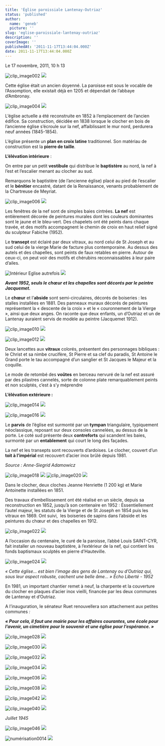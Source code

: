 ```yaml
---
title: 'Église paroissiale Lantenay-Outriaz'
status: 'published'
author:
  name: 'geneb'
  picture: ''
slug: 'eglise-paroissiale-lantenay-outriaz'
description: ''
coverImage: ''
publishedAt: '2011-11-17T13:44:04.000Z'
date: 2011-11-17T13:44:04.000Z
---
```


Le 17 novembre, 2011, 10 h 13

![clip_image002](/img/beguelins/Windows-Live-Writer/fcdfcc9c0cf3_131F9/clip_image002_thumb.jpg)
![](/img/beguelins/Windows-Live-Writer/fcdfcc9c0cf3_131F9/clip_image002_2.jpg)

Cette église était un ancien doyenné. La paroisse est sous le vocable de l’Assomption, elle existait déjà en 1205 et dépendait de l’abbaye d’Ambronay.

![clip_image004](/img/beguelins/Windows-Live-Writer/fcdfcc9c0cf3_131F9/clip_image004_thumb.jpg)
![](/img/beguelins/Windows-Live-Writer/fcdfcc9c0cf3_131F9/clip_image004_2.jpg)

L’église actuelle a été reconstruite en 1852 à l’emplacement de l’ancien édifice. Sa construction, décidée en 1838 lorsque le clocher en bois de l’ancienne église s’écroule sur la nef, affaiblissant le mur nord, perdurera neuf années (1845-1854).

L’église présente un **plan en croix latine** traditionnel. Son matériau de construction est la **pierre de taille**.

**L’élévation intérieure** :

On entre par un petit **vestibule** qui distribue le **baptistère** au nord, la nef à l’est et l’escalier menant au clocher au sud.

Remarquons le baptistère (de l’ancienne église) placé au pied de l’escalier et le **bénitier** encastré, datant de la Renaissance, venants probablement de la Chartreuse de Meyriat.

![clip_image006](/img/beguelins/Windows-Live-Writer/fcdfcc9c0cf3_131F9/clip_image006_thumb.jpg)
![](/img/beguelins/Windows-Live-Writer/fcdfcc9c0cf3_131F9/clip_image006_2.jpg)

Les fenêtres de la nef sont de simples baies cintrées. **La nef** est entièrement décorée de peintures murales dont les couleurs dominantes sont le jaune et le bleu-vert. Des chapelets ont été peints dans chaque travée, et des motifs accompagnent le chemin de croix en haut relief signé du sculpteur Fabiche (1952).

Le **transept** est éclairé par deux vitraux, au nord celui de St Joseph et au sud celui de la vierge Marie de facture plus contemporaine. Au dessus des autels et des chapelles, sont peints de faux retables en pierre. Autour de ceux-ci, on peut voir des motifs et chérubins reconnaissables à leur paire d’ailes.

![Intérieur Eglise autrefois](/img/beguelins/Windows-Live-Writer/fcdfcc9c0cf3_131F9/Interieur_Eglise_autrefois_thumb.jpg)
![](/img/beguelins/Windows-Live-Writer/fcdfcc9c0cf3_131F9/Interieur_Eglise_autrefois_2.jpg)

***Avant 1952, seuls le chœur et les chapelles sont décorés par le peintre Jacquemet.***

Le **chœur** et l’**abside** sont semi-circulaires, décorés de boiseries : les stalles installées en 1881. Des panneaux muraux décorés de peintures représentent la « descente de la croix » et le « couronnement de la Vierge », ainsi que deux anges. On raconte que deux enfants, un d’Outriaz et un de Lantenay auraient servis de modèle au peintre (Jacquemet 1912).

![clip_image010](/img/beguelins/Windows-Live-Writer/fcdfcc9c0cf3_131F9/clip_image010_thumb.jpg)
![](/img/beguelins/Windows-Live-Writer/fcdfcc9c0cf3_131F9/clip_image010_2.jpg)

![clip_image012](/img/beguelins/Windows-Live-Writer/fcdfcc9c0cf3_131F9/clip_image012_thumb.jpg)
![](/img/beguelins/Windows-Live-Writer/fcdfcc9c0cf3_131F9/clip_image012_2.jpg)

Deux lancettes aux **vitraux** colorés, présentent des personnages bibliques : le Christ et sa nimbe crucifère, St Pierre et sa clef du paradis, St Antoine le Grand porte le tau accompagné d’un sanglier et St Jacques le Majeur et la coquille.

Le mode de retombé des **voûtes** en berceau nervuré de la nef est assuré par des pilastres cannelés, sorte de colonne plate remarquablement peints et non sculptés, c’est à s’y méprendre

**L’élévation extérieure :**

![clip_image014](/img/beguelins/Windows-Live-Writer/fcdfcc9c0cf3_131F9/clip_image014_thumb.jpg)
![](/img/beguelins/Windows-Live-Writer/fcdfcc9c0cf3_131F9/clip_image014_2.jpg)

![clip_image016](/img/beguelins/Windows-Live-Writer/fcdfcc9c0cf3_131F9/clip_image016_thumb.jpg)
![](/img/beguelins/Windows-Live-Writer/fcdfcc9c0cf3_131F9/clip_image016_2.jpg)

Le **parvis** de l’église est surmonté par un **tympan** triangulaire, typiquement néoclassique, reposant sur deux consoles cannelées, au dessus de la porte. Le coté sud présente deux **contreforts** qui scandent les baies, surmonté par un **entablement** qui court le long des façades.

La nef et les transepts sont recouverts d’ardoises. Le clocher, couvert d’un **toit à l’impérial** est recouvert d’acier inox brûlé depuis 1981.

*Source : Anne-Siegrid Adamowicz*

![clip_image018](/img/beguelins/Windows-Live-Writer/fcdfcc9c0cf3_131F9/clip_image018_thumb.jpg)
![](/img/beguelins/Windows-Live-Writer/fcdfcc9c0cf3_131F9/clip_image018_2.jpg)
![clip_image020](/img/beguelins/Windows-Live-Writer/fcdfcc9c0cf3_131F9/clip_image020_thumb.jpg)
![](/img/beguelins/Windows-Live-Writer/fcdfcc9c0cf3_131F9/clip_image020_2.jpg)

Dans le clocher, deux cloches Jeanne Henriette (1 200 kg) et Marie Antoinette installées en 1851.

Des travaux d’embellissement ont été réalisé en un siècle, depuis sa reconstruction en 1852, jusqu’à son centenaire en 1952 : Essentiellement l’autel majeur, les statuts de la Vierge et de St Joseph en 1854 puis les vitraux en 1869. Ont suivi,  les boiseries de sapins dans l’abside et les peintures du chœur et des chapelles en 1912.

![clip_image022](/img/beguelins/Windows-Live-Writer/fcdfcc9c0cf3_131F9/clip_image022_thumb.jpg)
![](/img/beguelins/Windows-Live-Writer/fcdfcc9c0cf3_131F9/clip_image022_2.jpg)

A l’occasion du centenaire, le curé de la paroisse, l’abbé Louis SAINT-CYR, fait installer un nouveau baptistère, à l’extérieur de la nef, qui contient les fonds baptismaux sculptés en pierre d’Hauteville.

![clip_image024](/img/beguelins/Windows-Live-Writer/fcdfcc9c0cf3_131F9/clip_image024_thumb.jpg)
![](/img/beguelins/Windows-Live-Writer/fcdfcc9c0cf3_131F9/clip_image024_2.jpg)

*« Cette église… est bien l’image des gens de Lantenay ou d’Outriaz qui, sous leur aspect robuste, cachent une belle âme… » Écho Liberté - 1952*

En 1981, un important chantier remet à neuf, la charpente et la couverture du clocher en plaques d’acier inox vieilli, financée par les deux communes de Lantenay et d’Outriaz.

A l’inauguration, le sénateur Ruet renouvellera son attachement aux petites communes *:*

***« Pour cela, il faut une mairie pour les affaires courantes, une école pour l’avenir, un cimetière pour le souvenir et une église pour l’espérance. »***

![clip_image028](/img/beguelins/Windows-Live-Writer/fcdfcc9c0cf3_131F9/clip_image028_thumb.jpg)
![](/img/beguelins/Windows-Live-Writer/fcdfcc9c0cf3_131F9/clip_image028_2.jpg)

![clip_image030](/img/beguelins/Windows-Live-Writer/fcdfcc9c0cf3_131F9/clip_image030_thumb.jpg)
![](/img/beguelins/Windows-Live-Writer/fcdfcc9c0cf3_131F9/clip_image030_2.jpg)

![clip_image032](/img/beguelins/Windows-Live-Writer/fcdfcc9c0cf3_131F9/clip_image032_thumb.jpg)
![](/img/beguelins/Windows-Live-Writer/fcdfcc9c0cf3_131F9/clip_image032_2.jpg)

![clip_image034](/img/beguelins/Windows-Live-Writer/fcdfcc9c0cf3_131F9/clip_image034_thumb.jpg)
![](/img/beguelins/Windows-Live-Writer/fcdfcc9c0cf3_131F9/clip_image034_2.jpg)

![clip_image036](/img/beguelins/Windows-Live-Writer/fcdfcc9c0cf3_131F9/clip_image036_thumb.jpg)
![](/img/beguelins/Windows-Live-Writer/fcdfcc9c0cf3_131F9/clip_image036_2.jpg)

![clip_image038](/img/beguelins/Windows-Live-Writer/fcdfcc9c0cf3_131F9/clip_image038_thumb.jpg)
![](/img/beguelins/Windows-Live-Writer/fcdfcc9c0cf3_131F9/clip_image038_2.jpg)

![clip_image042](/img/beguelins/Windows-Live-Writer/fcdfcc9c0cf3_131F9/clip_image042_thumb.jpg)
![](/img/beguelins/Windows-Live-Writer/fcdfcc9c0cf3_131F9/clip_image042_2.jpg)

![clip_image040](/img/beguelins/Windows-Live-Writer/fcdfcc9c0cf3_131F9/clip_image040_thumb.jpg)
![](/img/beguelins/Windows-Live-Writer/fcdfcc9c0cf3_131F9/clip_image040_2.jpg)

*Juillet 1945*

![clip_image046](/img/beguelins/Windows-Live-Writer/fcdfcc9c0cf3_131F9/clip_image046_thumb.jpg)
![](/img/beguelins/Windows-Live-Writer/fcdfcc9c0cf3_131F9/clip_image046_2.jpg)

![numérisation0014](/img/beguelins/Windows-Live-Writer/fcdfcc9c0cf3_131F9/numerisation0014_thumb.jpg)
![](/img/beguelins/Windows-Live-Writer/fcdfcc9c0cf3_131F9/numerisation0014_2.jpg)
